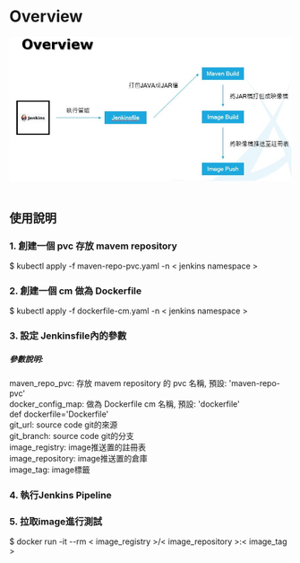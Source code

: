 # Overview
![image](img/overview.JPG?raw=true "Overview") <br />
<br />
## 使用說明

### 1. 創建一個 pvc 存放 mavem repository
$ kubectl apply -f maven-repo-pvc.yaml -n < jenkins namespace > <br />
### 2. 創建一個 cm 做為 Dockerfile
$ kubectl apply -f dockerfile-cm.yaml -n < jenkins namespace > <br />
### 3. 設定 Jenkinsfile內的參數
##### 參數說明:
maven_repo_pvc: 存放 mavem repository 的 pvc 名稱, 預設: 'maven-repo-pvc' <br />
docker_config_map: 做為 Dockerfile cm 名稱, 預設: 'dockerfile' <br />
def dockerfile='Dockerfile' <br />
git_url: source code git的來源 <br />
git_branch: source code git的分支 <br />
image_registry: image推送置的註冊表 <br />
image_repository: image推送置的倉庫 <br />
image_tag: image標籤 <br />
### 4. 執行Jenkins Pipeline
### 5. 拉取image進行測試
$ docker run -it --rm < image_registry >/< image_repository >:< image_tag > <br />